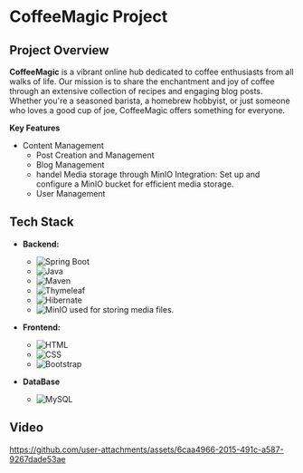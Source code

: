 # CoffeeMagic Project

## Project Overview

**CoffeeMagic** is a vibrant online hub dedicated to coffee enthusiasts from all walks of life. Our mission is to share the enchantment and joy of coffee through an extensive collection of recipes and engaging blog posts. Whether you're a seasoned barista, a homebrew hobbyist, or just someone who loves a good cup of joe, CoffeeMagic offers something for everyone.

**Key Features**
- Content Management 
  - Post Creation and Management
  - Blog Management 
  - handel Media storage through MinIO Integration:
  Set up and configure a MinIO bucket for efficient media storage. 
  - User Management 
## Tech Stack
- **Backend:**
  - ![Spring Boot](https://img.shields.io/badge/Spring%20Boot-6DB33F?logo=spring-boot&logoColor=white)
  - ![Java](https://img.shields.io/badge/java-%23ED8B00.svg?style=flat&logo=openjdk&logoColor=white)
  - ![Maven](https://img.shields.io/badge/Maven-C71A36?logo=apache-maven&logoColor=white) 
  -  ![Thymeleaf](https://img.shields.io/badge/Thymeleaf-%23005C0F.svg?style=flat&logo=Thymeleaf&logoColor=white)
  -   ![Hibernate](https://img.shields.io/badge/Hibernate-59666C?style=flat&logo=Hibernate&logoColor=white)
  - ![MinIO](https://img.shields.io/badge/MinIO-00A3E0?logo=minio&logoColor=white) used for storing media files.

- **Frontend:**
  - ![HTML](https://img.shields.io/badge/HTML5-E34F26?logo=html5&logoColor=white) 
  - ![CSS](https://img.shields.io/badge/CSS3-1572B6?logo=css3&logoColor=white) 
  - ![Bootstrap](https://img.shields.io/badge/bootstrap-%238511FA.svg?style=flat&logo=bootstrap&logoColor=white)
- **DataBase**
  - ![MySQL](https://img.shields.io/badge/mysql-4479A1.svg?style=flat&logo=mysql&logoColor=white)
## Video
https://github.com/user-attachments/assets/6caa4966-2015-491c-a587-9267dade53ae
